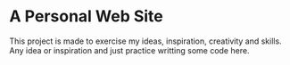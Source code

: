 # A Personal Web Site

This project is made to exercise my ideas, inspiration, creativity and skills.
Any idea or inspiration and just practice writting some code here.
